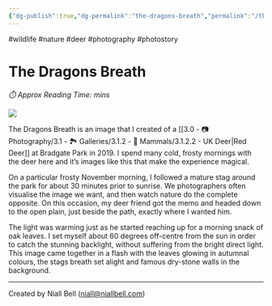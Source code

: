 ```yaml
---
{"dg-publish":true,"dg-permalink":"the-dragons-breath","permalink":"/the-dragons-breath/","title":"The Dragons Breath","hide":true,"tags":["wildlife","nature","deer","photography","photostory"],"noteIcon":null,"created":"2024-04-17T11:53:47.239+01:00","updated":"2024-05-12T22:02:24.069+01:00"}
---
```


#wildlife #nature #deer #photography #photostory
# The Dragons Breath
<p id="reading-time" style="font-style: italic;">⏱️ Approx Reading Time:  <span id="inserted-text"></span> mins</p>

![](https://i.imgur.com/8bzvnWQ.png)

The Dragons Breath is an image that I created of a [[3.0 - 📷 Photography/3.1 - 🏞️ Galleries/3.1.2 - 🐯 Mammals/3.1.2.2 - UK Deer\|Red Deer]] at Bradgate Park in 2019. I spend many cold, frosty mornings with the deer here and it’s images like this that make the experience magical.

On a particular frosty November morning, I followed a mature stag around the park for about 30 minutes prior to sunrise. We photographers often visualise the image we want, and then watch nature do the complete opposite. On this occasion, my deer friend got the memo and headed down to the open plain, just beside the path, exactly where I wanted him.

The light was warming just as he started reaching up for a morning snack of oak leaves. I set myself about 60 degrees off-centre from the sun in order to catch the stunning backlight, without suffering from the bright direct light. This image came together in a flash with the leaves glowing in autumnal colours, the stags breath set alight and famous dry-stone walls in the background.

---
Created by Niall Bell (niall@niallbell.com)